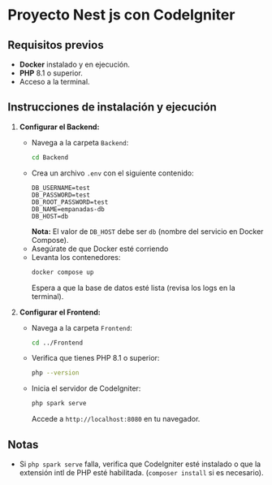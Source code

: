 # Proyecto Nest js con CodeIgniter


## Requisitos previos
- **Docker** instalado y en ejecución.
- **PHP** 8.1 o superior.
- Acceso a la terminal.

## Instrucciones de instalación y ejecución

1. **Configurar el Backend:**
   - Navega a la carpeta `Backend`:
     ```bash
     cd Backend
     ```
   - Crea un archivo `.env` con el siguiente contenido:
     ```plaintext
     DB_USERNAME=test
     DB_PASSWORD=test
     DB_ROOT_PASSWORD=test
     DB_NAME=empanadas-db
     DB_HOST=db
     ```
     **Nota:** El valor de `DB_HOST` debe ser `db` (nombre del servicio en Docker Compose).
   - Asegúrate de que Docker esté corriendo 
   - Levanta los contenedores:
     ```bash
     docker compose up
     ```
     Espera a que la base de datos esté lista (revisa los logs en la terminal).

2. **Configurar el Frontend:**
   - Navega a la carpeta `Frontend`:
     ```bash
     cd ../Frontend
     ```
   - Verifica que tienes PHP 8.1 o superior:
     ```bash
     php --version
     ```
     
   - Inicia el servidor de CodeIgniter:
     ```bash
     php spark serve
     ```
     Accede a `http://localhost:8080` en tu navegador.

## Notas
- Si `php spark serve` falla, verifica que CodeIgniter esté instalado o que la extensión intl de PHP esté habilitada. (`composer install` si es necesario).


